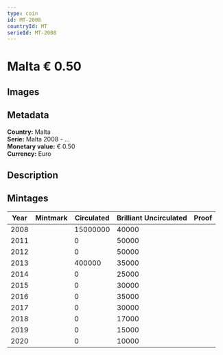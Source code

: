 ```yaml
---
type: coin
id: MT-2008
countryId: MT
serieId: MT-2008
---
```


# Malta € 0.50

## Images


## Metadata

**Country:** Malta\
**Serie:** Malta 2008 - ...\
**Monetary value:** € 0.50\
**Currency:** Euro

## Description


## Mintages
| Year | Mintmark | Circulated | Brilliant Uncirculated | Proof |
| ---- | -------- | ---------- | ---------------------- | ----- |
| 2008 |  | 15000000| 40000 |  |
| 2011 |  | 0| 50000 |  |
| 2012 |  | 0| 50000 |  |
| 2013 |  | 400000| 35000 |  |
| 2014 |  | 0| 25000 |  |
| 2015 |  | 0| 30000 |  |
| 2016 |  | 0| 35000 |  |
| 2017 |  | 0| 30000 |  |
| 2018 |  | 0| 17000 |  |
| 2019 |  | 0| 15000 |  |
| 2020 |  | 0| 10000 |  |
